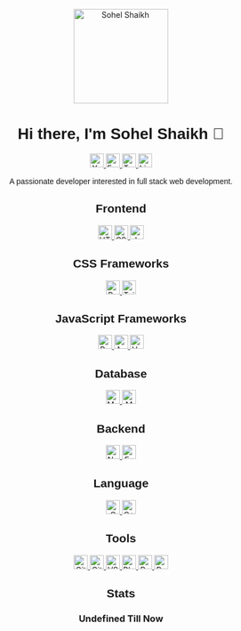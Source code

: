 <!-- Your header -->
<p align="center">
  <a href="https://your-image-url.com/your-image.png">
    <img src="https://your-image-url.com/your-image.png" alt="Sohel Shaikh" width="170">
  </a>
</p>

<!-- Your bio --> <!-- Default height value is 40 -->
<h1 align="center" style="font-family: Arial, sans-serif;">Hi there, I'm Sohel Shaikh 👋</h1>
<p align="center">
  <a href="YourWebsiteURL" style="pointer-events: none;">
    <img src="https://img.shields.io/badge/Website-YourWebsiteURL-1abc9c" alt="Your Website" width="auto" height="25">
  </a>
  <a href="https://sohel.techin@gmail.com">
    <img src="https://img.shields.io/badge/Email-D14836?logo=gmail&logoColor=white" alt="Email" width="auto" height="25">
  </a>
  <a href="TwitterLink">
    <img src="https://img.shields.io/badge/Twitter-1DA1F2?logo=twitter&logoColor=white" alt="Twitter" width="auto" height="25">
  </a>
  <a href="https://www.linkedin.com/in/sohel-shaikh-tech01/overlay/about-this-profile/?lipi=urn%3Ali%3Apage%3Ad_flagship3_profile_view_base%3BKcVk2PdJT12zUsOvwKVd6A%3D%3D">
    <img src="https://img.shields.io/badge/LinkedIn-0077B5?logo=linkedin&logoColor=white" alt="LinkedIn" width="auto" height="25">
  </a>
</p>

<p align="center" style="font-family: Arial, sans-serif;">A passionate developer interested in full stack web development.</p>

<!-- Frontend -->
<h2 align="center" style="font-family: Arial, sans-serif;">Frontend</h2>
<p align="center">
  <a href="#">
    <img src="https://img.shields.io/badge/HTML5-E34F26?logo=html5&logoColor=white" alt="HTML5" width="auto" height="25">
  </a>
  <a href="#">
    <img src="https://img.shields.io/badge/CSS3-1572B6?logo=css3&logoColor=white" alt="CSS3" width="auto" height="25">
  </a>
  <a href="#">
    <img src="https://img.shields.io/badge/JavaScript-F7DF1E?logo=javascript&logoColor=black" alt="JavaScript" width="auto" height="25">
  </a>
</p>

<!-- CSS Frameworks -->
<h2 align="center" style="font-family: Arial, sans-serif;">CSS Frameworks</h2>
<p align="center">
  <a href="#">
    <img src="https://img.shields.io/badge/Bootstrap-563D7C?logo=bootstrap&logoColor=white" alt="Bootstrap" width="auto" height="25">
  </a>
  <a href="#">
    <img src="https://img.shields.io/badge/Tailwind CSS-38B2AC?logo=tailwind-css&logoColor=white" alt="Tailwind CSS" width="auto" height="25">
  </a>
</p>

<!-- JavaScript Frameworks -->
<h2 align="center" style="font-family: Arial, sans-serif;">JavaScript Frameworks</h2>
<p align="center">
  <a href="#">
    <img src="https://img.shields.io/badge/React-61DAFB?logo=react&logoColor=black" alt="React" width="auto" height="25">
  </a>
  <a href="#">
    <img src="https://img.shields.io/badge/Angular-DD0031?logo=angular&logoColor=white" alt="Angular" width="auto" height="25">
  </a>
  <a href="#">
    <img src="https://img.shields.io/badge/Vue.js-4FC08D?logo=vue.js&logoColor=white" alt="Vue.js" width="auto" height="25">
  </a>
</p>

<!-- Database -->
<h2 align="center" style="font-family: Arial, sans-serif;">Database</h2>
<p align="center">
  <a href="#">
    <img src="https://img.shields.io/badge/MySQL-4479A1?logo=mysql&logoColor=white" alt="MySQL" width="auto" height="25">
  </a>
  <a href="#">
    <img src="https://img.shields.io/badge/MongoDB-47A248?logo=mongodb&logoColor=white" alt="MongoDB" width="auto" height="25">
  </a>
</p>

<!-- Backend -->
<h2 align="center" style="font-family: Arial, sans-serif;">Backend</h2>
<p align="center">
  <a href="#">
    <img src="https://img.shields.io/badge/Node.js-339933?logo=node.js&logoColor=white" alt="Node.js" width="auto" height="25">
  </a>
  <a href="#">
    <img src="https://img.shields.io/badge/Express.js-000000?logo=express&logoColor=white" alt="Express.js" width="auto" height="25">
  </a>
</p>

<!-- Language -->
<h2 align="center" style="font-family: Arial, sans-serif;">Language</h2>
<p align="center">
  <a href="#">
    <img src="https://img.shields.io/badge/C-00599C?logo=c&logoColor=white" alt="C" width="auto" height="25">
  </a>
  <a href="#">
    <img src="https://img.shields.io/badge/C++-00599C?logo=c%2B%2B&logoColor=white" alt="C++" width="auto" height="25">
  </a>
</p>

<!-- Tools -->
<h2 align="center" style="font-family: Arial, sans-serif;">Tools</h2>
<p align="center">
  <a href="#">
    <img src="https://img.shields.io/badge/Git-F05032?logo=git&logoColor=white" alt="Git" width="auto" height="25">
  </a>
  <a href="https://github.com/sohelshaikh01">
    <img src="https://img.shields.io/badge/GitHub-181717?logo=github&logoColor=white" alt="GitHub" width="auto" height="25">
  </a>
  <a href="#">
    <img src="https://img.shields.io/badge/VS_Code-007ACC?logo=visual-studio-code&logoColor=white" alt="VS Code" width="auto" height="25">
  </a>
  <a href="#">
    <img src="https://img.shields.io/badge/Blogger-FF5722?logo=blogger&logoColor=white" alt="Blogger" width="auto" height="25">
  </a>
  <a href="#">
    <img src="https://img.shields.io/badge/Replit-667881?logo=replit&logoColor=white" alt="Replit" width="auto" height="25">
  </a>
  <a href="#">
    <img src="https://img.shields.io/badge/Reddit-FF4500?logo=reddit&logoColor=white" alt="Reddit" width="auto" height="25">
  </a>
</p>

<!-- Your stats -->
<h2 align="center" style="font-family: Arial, sans-serif;">Stats</h2>
<h3 align="center"> Undefined Till Now </h3>
<p align="center">

 
